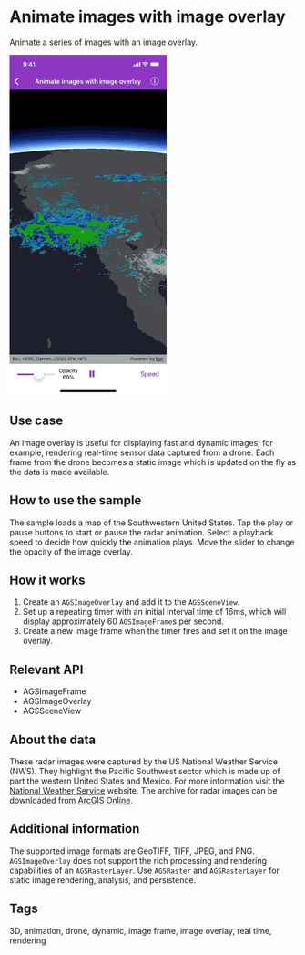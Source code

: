 # Animate images with image overlay

Animate a series of images with an image overlay.

![Image of animate images with image overlay](animate-images-with-image-overlay.gif)

## Use case

An image overlay is useful for displaying fast and dynamic images; for example, rendering real-time sensor data captured from a drone. Each frame from the drone becomes a static image which is updated on the fly as the data is made available.

## How to use the sample

The sample loads a map of the Southwestern United States. Tap the play or pause buttons to start or pause the radar animation. Select a playback speed to decide how quickly the animation plays. Move the slider to change the opacity of the image overlay.

## How it works

1. Create an `AGSImageOverlay` and add it to the `AGSSceneView`.
2. Set up a repeating timer with an initial interval time of 16ms, which will display approximately 60 `AGSImageFrame`s per second.
3. Create a new image frame when the timer fires and set it on the image overlay.

## Relevant API

* AGSImageFrame
* AGSImageOverlay
* AGSSceneView

## About the data

These radar images were captured by the US National Weather Service (NWS). They highlight the Pacific Southwest sector which is made up of part the western United States and Mexico. For more information visit the [National Weather Service](https://www.weather.gov/jetstream/gis) website. The archive for radar images can be downloaded from [ArcGIS Online](https://runtime.maps.arcgis.com/home/item.html?id=d1453556d91e46dea191c20c398b82cd).

## Additional information

The supported image formats are GeoTIFF, TIFF, JPEG, and PNG. `AGSImageOverlay` does not support the rich processing and rendering capabilities of an `AGSRasterLayer`. Use `AGSRaster` and `AGSRasterLayer` for static image rendering, analysis, and persistence.

## Tags

3D, animation, drone, dynamic, image frame, image overlay, real time, rendering

